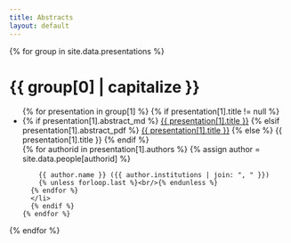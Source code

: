 ```yaml
---
title: Abstracts
layout: default
---
```


{% for group in site.data.presentations %}
  <h1>{{ group[0] | capitalize }}</h1>
  <ul>
    {% for presentation in group[1] %}
      {% if presentation[1].title != null %}
      <li>
      {% if presentation[1].abstract_md %}
      <td class="title"><a href="/salt34/abstracts/{{ presentation[0] }}.html">{{ presentation[1].title }}</a></td>
      {% elsif presentation[1].abstract_pdf %}
        <a href="/salt34/abstracts/{{ presentation[0] }}.pdf">{{ presentation[1].title }}</a>
      {% else %}
        {{ presentation[1].title }}
      {% endif %}
      <br/>
      {% for authorid in presentation[1].authors %}
        {% assign author = site.data.people[authorid] %}
        
        {{ author.name }} ({{ author.institutions | join: ", " }})
        {% unless forloop.last %}<br/>{% endunless %}
      {% endfor %}
      </li>
      {% endif %}
    {% endfor %}
  </ul>
{% endfor %}